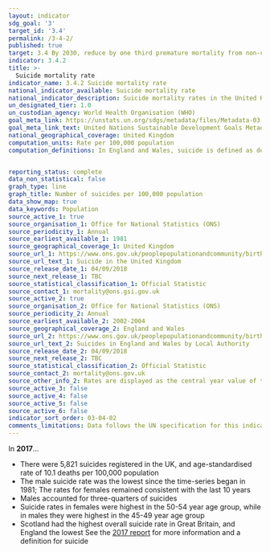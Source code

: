 ```yaml
---
layout: indicator
sdg_goal: '3'
target_id: '3.4'
permalink: /3-4-2/
published: true
target: 3.4 By 2030, reduce by one third premature mortality from non-communicable diseases through prevention and treatment and promote mental health and well-being
indicator: 3.4.2
title: >-
  Suicide mortality rate
indicator_name: 3.4.2 Suicide mortality rate
national_indicator_available: Suicide mortality rate
national_indicator_description: Suicide mortality rates in the United Kingdom
un_designated_tier: 1.0
un_custodian_agency: World Health Organisation (WHO)
goal_meta_link: https://unstats.un.org/sdgs/metadata/files/Metadata-03-04-02.pdf
goal_meta_link_text: United Nations Sustainable Development Goals Metadata (PDF 65.1 KB)
national_geographical_coverage: United Kingdom
computation_units: Rate per 100,000 population
computation_definitions: In England and Wales, suicide is defined as deaths given an underlying cause of intentional self-harm or injury/poisoning of undetermined intent. However, this excludes injury/poisoning of undetermined intent for persons aged 10-14.


reporting_status: complete
data_non_statistical: false
graph_type: line
graph_title: Number of suicides per 100,000 population
data_show_map: true
data_keywords: Population
source_active_1: true
source_organisation_1: Office for National Statistics (ONS)
source_periodicity_1: Annual  
source_earliest_available_1: 1981
source_geographical_coverage_1: United Kingdom 
source_url_1: https://www.ons.gov.uk/peoplepopulationandcommunity/birthsdeathsandmarriages/deaths/datasets/suicidesintheunitedkingdomreferencetables 
source_url_text_1: Suicide in the United Kingdom  
source_release_date_1: 04/09/2018
source_next_release_1: TBC
source_statistical_classification_1: Official Statistic
source_contact_1: mortality@ons.gsi.gov.uk
source_active_2: true
source_organisation_2: Office for National Statistics (ONS)
source_periodicity_2: Annual
source_earliest_available_2: 2002-2004
source_geographical_coverage_2: England and Wales
source_url_2: https://www.ons.gov.uk/peoplepopulationandcommunity/birthsdeathsandmarriages/deaths/datasets/suicidesbylocalauthority
source_url_text_2: Suicides in England and Wales by Local Authority
source_release_date_2: 04/09/2018
source_next_release_2: TBC
source_statistical_classification_2: Official Statistic
source_contact_2: mortality@ons.gov.uk
source_other_info_2: Rates are displayed as the central year value of three year aggregates
source_active_3: false
source_active_4: false
source_active_5: false
source_active_6: false
indicator_sort_order: 03-04-02
comments_limitations: Data follows the UN specification for this indicator. This indicator has been identified in collaboration with topic experts.
---
```

In **2017**… 
* There were 5,821 suicides registered in the UK, and age-standardised rate of 10.1 deaths per 100,000 population 
* The male suicide rate was the lowest since the time-series began in 1981; The rates for females remained consistent with the last 10 years 
* Males accounted
for three-quarters of suicides 
* Suicide rates in females were highest in the 50-54 year age group, while in males they were highest in the 45-49 year age group 
* Scotland had the highest overall suicide rate in Great Britain, and England the lowest 
See the [2017
report](https://www.ons.gov.uk/peoplepopulationandcommunity/birthsdeathsandmarriages/deaths/bulletins/suicidesintheunitedkingdom/2017registrations) for more information and a definition for suicide